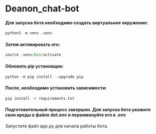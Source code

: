 # Deanon_chat-bot

#### Для запуска бота необходимо создать виртуальное окружение:
```python
python3 -m venv .venv
```
#### Затем активировать его:

```python
source .venv/bin/activate
```
#### Обновить pip установщик:
```python
python -m pip install --upgrade pip
```

#### После, необходимо установить зависимости:
```python
pip install -r requirements.txt
```

#### Подготовительный процесс завершен. Для запуска бота укажите свои креды в файле dot.env и переименуйте его в .env

Запустите файл app.py для начала работы бота.
